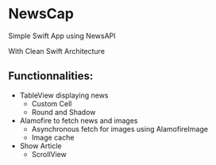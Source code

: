 # NewsCap

Simple Swift App using NewsAPI

With Clean Swift Architecture

## Functionnalities:
- TableView displaying news
  - Custom Cell
  - Round and Shadow
- Alamofire to fetch news and images
  - Asynchronous fetch for images using AlamofireImage
  - Image cache
- Show Article
  - ScrollView
